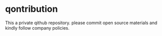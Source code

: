 # qontribution
This a private qithub repository.
please commit open source materials and kindly follow company policies. 
